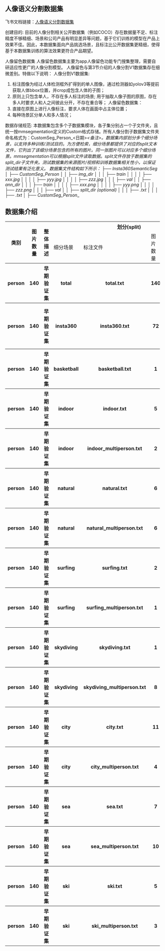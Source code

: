 
## 人像语义分割数据集
飞书文档链接：[人像语义分割数据集 ](https://arashivision.feishu.cn/wiki/wikcnPx3plkKzBfP2PJdrFGZ0Ef)  


创建目的: 目前的人像分割相关公开数据集（例如COCO）存在数据量不足、标注精度不够精细、场景和公司产品有明显差异等问题，基于它们训练的模型在产品上效果不佳。因此，本数据集面向产品挑选场景，且标注比公开数据集更精细，使得基于本数据集训练的算法效果更符合产品期望。

人像留色数据集
  人像留色数据集主要为app人像留色功能专门搜集整理，需要自研适应性更广的人像分割模型。
  人像留色与第3节介绍的人像分割V1数据集存在细微差别。特做以下说明：
人像分割V1数据集:
1. 标注图像为经过人体检测框外扩得到的单人图像，通过检测器如yolov3等提前获取人体bbox位置，并crop成包含人体的子图；
2. 原则上只包含单人，不存在多人标注的场景; 用于抽取人像子图的原图，存在多人时要求人和人之间彼此分开，不存在重合等；
人像留色数据集：
1. 直接在原图上进行人像标注，要求人体在画面中占主体位置；
2. 每种场景区分单人和多人情况；

数据存储规范: 本数据集包含多个子数据集模块，各子集分别占一个子文件夹，且统一按mmsegmentation定义的Custom格式存储。所有人像分割子数据集文件夹命名格式为：CustomSeg_Person_<日期>_<备注>。数据集内部划分多个细分场景，以支持多种训练/测试目的。为方便检索，细分场景都提供了对应的split文本文件，它列出了该细分场景包含的所有的图片。同一张图片可以对应多个细分场景。mmsegmentation可以根据split文件读取数据。split文件存放于数据集的split_dir子文件夹。测试数据集的来源图片/视频和训练数据集相关性小，以保证测试结果有泛化意义。
 数据集文件结构如下所示：
├── Insta360SemanticSeg
│ ├── CustomSeg_Person_<date-1>_<aaa>
│ │ ├── img_dir
│ │ │ ├── train
│ │ │ │ ├── xxx.jpg
│ │ │ │ ├── yyy.jpg
│ │ │ │ ├── zzz.jpg
│ │ │ ├── val
│ │ ├── ann_dir
│ │ │ ├── train
│ │ │ │ ├── xxx.png
│ │ │ │ ├── yyy.png
│ │ │ │ ├── zzz.png
│ │ │ ├── val
│ │ ├── split_dir (optional)
│ │ │ ├── <split-1>.txt
│ │ │ ├── <split-2>.txt
│ ├── CustomSeg_Person_<date-2>_<bbb>

## 数据集介绍

<table>
    <tr>
        <th rowspan="2"> 类别 </th> 
        <th rowspan="2"> 图片数量 </th> 
        <th rowspan="2"> 整体描述 </th> 
        <th colspan="5"> 划分(split) </th>  
    </tr>
    <tr> 
        <td> 细分场景 </td>
        <td> 标注文件 </td>
        <td> 图片数量 </td>
        <td> 检测框数量 </td>
        <td> 细分描述 </td>
    </tr>
    <tr> 
        <th> person  </th>  
        <th> 140 </th> 
        <th>  早期验证集  </th> 
        <th> total  </th> 
        <th> total.txt  </th>  
        <th> 140 </th> 
        <th> None </th> 
        <th> 子数据集全部测试样本  </th>   
    </tr>
    <tr> 
        <th> person  </th>  
        <th> 140 </th> 
        <th>  早期验证集  </th> 
        <th> insta360  </th> 
        <th> insta360.txt  </th>  
        <th> 72 </th> 
        <th> None </th> 
        <th> insta360相机拍摄的照片，用于研发早期验证模型精度  </th>   
    </tr>
    <tr> 
        <th> person  </th>  
        <th> 140 </th> 
        <th>  早期验证集  </th> 
        <th>  basketball  </th> 
        <th> basketball.txt  </th>  
        <th> 1 </th> 
        <th> None </th> 
        <th>  篮球单人  </th>   
    </tr>
    <tr> 
        <th> person  </th>  
        <th> 140 </th> 
        <th>  早期验证集  </th> 
        <th> indoor  </th> 
        <th> indoor.txt  </th>  
        <th> 5 </th> 
        <th> None </th> 
        <th>  室内单人  </th>   
    </tr>
    <tr> 
        <th> person  </th>  
        <th> 140 </th> 
        <th>  早期验证集  </th> 
        <th>  indoor  </th> 
        <th> indoor_multiperson.txt  </th>  
        <th> 2 </th> 
        <th> None </th> 
        <th>  室内多人  </th>   
    </tr>
    <tr> 
        <th> person  </th>  
        <th> 140 </th> 
        <th>  早期验证集  </th> 
        <th>  natural  </th> 
        <th> natural.txt  </th>  
        <th> 6 </th> 
        <th> None </th> 
        <th>  自然风光单人  </th>   
    </tr>
    <tr> 
        <th> person  </th>  
        <th> 140 </th> 
        <th>  早期验证集  </th> 
        <th>  natural  </th> 
        <th> natural_multiperson.txt  </th>  
        <th> 6 </th> 
        <th> None </th> 
        <th>  自然风光多人  </th>   
    </tr>
    <tr> 
        <th> person  </th>  
        <th> 140 </th> 
        <th>  早期验证集  </th> 
        <th>  surfing  </th> 
        <th> surfing.txt  </th>  
        <th> 2 </th> 
        <th> None </th> 
        <th>  冲浪单人  </th>   
    </tr>
    <tr> 
        <th> person  </th>  
        <th> 140 </th> 
        <th>  早期验证集  </th> 
        <th>  surfing  </th> 
        <th> surfing_multiperson.txt  </th>  
        <th> 1 </th> 
        <th> None </th> 
        <th>  冲浪多人  </th>   
    </tr>
    <tr> 
        <th> person  </th>  
        <th> 140 </th> 
        <th>  早期验证集  </th> 
        <th>  skydiving  </th> 
        <th> skydiving.txt  </th>  
        <th> 1 </th> 
        <th> None </th> 
        <th>  跳伞单人  </th>   
    </tr>
    <tr> 
        <th> person  </th>  
        <th> 140 </th> 
        <th>  早期验证集  </th> 
        <th>  skydiving  </th> 
        <th> skydiving_multiperson.txt  </th>  
        <th> 8 </th> 
        <th> None </th> 
        <th>  跳伞多人  </th>   
    </tr>
    <tr> 
        <th> person  </th>  
        <th> 140 </th> 
        <th>  早期验证集  </th> 
        <th>  city  </th> 
        <th> city.txt  </th>  
        <th> 11 </th> 
        <th> None </th> 
        <th>  城市单人  </th>   
    </tr>
    <tr> 
        <th> person  </th>  
        <th> 140 </th> 
        <th>  早期验证集  </th> 
        <th>  city  </th> 
        <th> city_multiperson.txt  </th>  
        <th> 4 </th> 
        <th> None </th> 
        <th>  城市多人  </th>   
    </tr>
    <tr> 
        <th> person  </th>  
        <th> 140 </th> 
        <th>  早期验证集  </th> 
        <th> sea  </th> 
        <th> sea.txt  </th>  
        <th> 7 </th> 
        <th> None </th> 
        <th>  海洋单人  </th>   
    </tr>
    <tr> 
        <th> person  </th>  
        <th> 140 </th> 
        <th>  早期验证集  </th> 
        <th> sea  </th> 
        <th> sea_multiperson.txt  </th>  
        <th> 10 </th> 
        <th> None </th> 
        <th>  海洋多人  </th>   
    </tr>
    <tr> 
        <th> person  </th>  
        <th> 140 </th> 
        <th>  早期验证集  </th> 
        <th> ski  </th> 
        <th> ski.txt  </th>  
        <th> 5 </th> 
        <th> None </th> 
        <th>  滑雪单人  </th>   
    </tr>
    <tr> 
        <th> person  </th>  
        <th> 140 </th> 
        <th>  早期验证集  </th> 
        <th> ski  </th> 
        <th> ski_multiperson.txt  </th>  
        <th> 3 </th> 
        <th> None </th> 
        <th>  滑雪多人  </th>   
    </tr>
</table>
